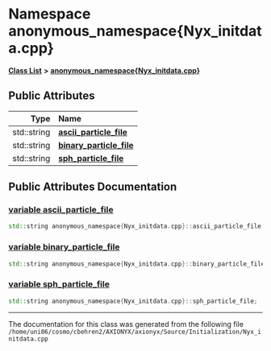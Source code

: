 
# Namespace anonymous\_namespace{Nyx\_initdata.cpp}


[**Class List**](annotated.md) **>** [**anonymous\_namespace{Nyx\_initdata.cpp}**](namespaceanonymous__namespace_02Nyx__initdata_8cpp_03.md)


















## Public Attributes

| Type | Name |
| ---: | :--- |
|  std::string | [**ascii\_particle\_file**](namespaceanonymous__namespace_02Nyx__initdata_8cpp_03.md#variable-ascii-particle-file)  <br> |
|  std::string | [**binary\_particle\_file**](namespaceanonymous__namespace_02Nyx__initdata_8cpp_03.md#variable-binary-particle-file)  <br> |
|  std::string | [**sph\_particle\_file**](namespaceanonymous__namespace_02Nyx__initdata_8cpp_03.md#variable-sph-particle-file)  <br> |










## Public Attributes Documentation


### <a href="#variable-ascii-particle-file" id="variable-ascii-particle-file">variable ascii\_particle\_file </a>


```cpp
std::string anonymous_namespace{Nyx_initdata.cpp}::ascii_particle_file;
```



### <a href="#variable-binary-particle-file" id="variable-binary-particle-file">variable binary\_particle\_file </a>


```cpp
std::string anonymous_namespace{Nyx_initdata.cpp}::binary_particle_file;
```



### <a href="#variable-sph-particle-file" id="variable-sph-particle-file">variable sph\_particle\_file </a>


```cpp
std::string anonymous_namespace{Nyx_initdata.cpp}::sph_particle_file;
```



------------------------------
The documentation for this class was generated from the following file `/home/uni06/cosmo/cbehren2/AXIONYX/axionyx/Source/Initialization/Nyx_initdata.cpp`